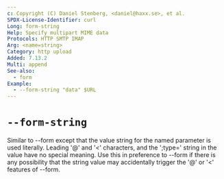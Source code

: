 ```yaml
---
c: Copyright (C) Daniel Stenberg, <daniel@haxx.se>, et al.
SPDX-License-Identifier: curl
Long: form-string
Help: Specify multipart MIME data
Protocols: HTTP SMTP IMAP
Arg: <name=string>
Category: http upload
Added: 7.13.2
Multi: append
See-also:
  - form
Example:
  - --form-string "data" $URL
---
```


# `--form-string`

Similar to --form except that the value string for the named parameter is used
literally. Leading '@' and '<' characters, and the ';type=' string in
the value have no special meaning. Use this in preference to --form if
there is any possibility that the string value may accidentally trigger the
'@' or '<' features of --form.
